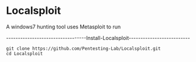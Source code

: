 # Localsploit
A windows7 hunting tool uses Metasploit to run



----------------------------------Install-Localsploit--------------------------
```
git clone https://github.com/Pentesting-Lab/Localsploit.git
cd Localsploit
```

